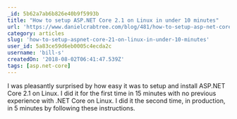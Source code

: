 ```yaml
---
_id: 5b62a7ab6b826e40b9f5993b
title: "How to setup ASP.NET Core 2.1 on Linux in under 10 minutes"
url: 'https://www.danielcrabtree.com/blog/481/how-to-setup-asp-net-core-2-1-on-linux-in-under-10-minutes'
category: articles
slug: 'how-to-setup-aspnet-core-21-on-linux-in-under-10-minutes'
user_id: 5a83ce59d6eb0005c4ecda2c
username: 'bill-s'
createdOn: '2018-08-02T06:41:47.539Z'
tags: [asp.net-core]
---
```


I was pleasantly surprised by how easy it was to setup and install ASP.NET Core 2.1 on Linux. I did it for the first time in 15 minutes with no previous experience with .NET Core on Linux. I did it the second time, in production, in 5 minutes by following these instructions.


